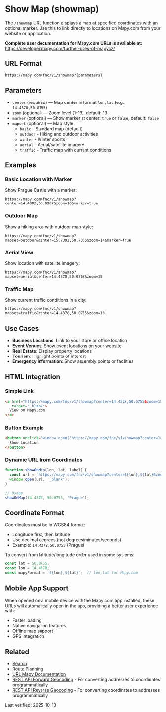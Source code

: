 # Show Map (showmap)

The `/showmap` URL function displays a map at specified coordinates with an optional marker. Use this to link directly to locations on Mapy.com from your website or application.

**Complete user documentation for Mapy.com URLs is available at:**  
https://developer.mapy.com/further-uses-of-mapycz/

## URL Format

```
https://mapy.com/fnc/v1/showmap?{parameters}
```

## Parameters

- `center` (required) — Map center in format `lon,lat` (e.g., `14.4378,50.0755`)
- `zoom` (optional) — Zoom level (1-19), default: 13
- `marker` (optional) — Show marker at center: `true` or `false`, default: `false`
- `mapset` (optional) — Map style:
  - `basic` - Standard map (default)
  - `outdoor` - Hiking and outdoor activities
  - `winter` - Winter sports
  - `aerial` - Aerial/satellite imagery
  - `traffic` - Traffic map with current conditions

## Examples

### Basic Location with Marker

Show Prague Castle with a marker:

```
https://mapy.com/fnc/v1/showmap?center=14.4003,50.0907&zoom=16&marker=true
```

### Outdoor Map

Show a hiking area with outdoor map style:

```
https://mapy.com/fnc/v1/showmap?mapset=outdoor&center=15.7392,50.7366&zoom=14&marker=true
```

### Aerial View

Show location with satellite imagery:

```
https://mapy.com/fnc/v1/showmap?mapset=aerial&center=14.4378,50.0755&zoom=15
```

### Traffic Map

Show current traffic conditions in a city:

```
https://mapy.com/fnc/v1/showmap?mapset=traffic&center=14.4378,50.0755&zoom=13
```

## Use Cases

- **Business Locations**: Link to your store or office location
- **Event Venues**: Show event locations on your website
- **Real Estate**: Display property locations
- **Tourism**: Highlight points of interest
- **Emergency Information**: Show assembly points or facilities

## HTML Integration

### Simple Link

```html
<a href="https://mapy.com/fnc/v1/showmap?center=14.4378,50.0755&zoom=15&marker=true" 
   target="_blank">
  View on Mapy.com
</a>
```

### Button Example

```html
<button onclick="window.open('https://mapy.com/fnc/v1/showmap?center=14.4378,50.0755&zoom=15&marker=true', '_blank')">
  Show Location
</button>
```

### Dynamic URL from Coordinates

```js
function showOnMap(lon, lat, label) {
  const url = `https://mapy.com/fnc/v1/showmap?center=${lon},${lat}&zoom=15&marker=true`;
  window.open(url, '_blank');
}

// Usage
showOnMap(14.4378, 50.0755, 'Prague');
```

## Coordinate Format

Coordinates must be in WGS84 format:
- Longitude first, then latitude
- Use decimal degrees (not degrees/minutes/seconds)
- Example: `14.4378,50.0755` (Prague)

To convert from latitude/longitude order used in some systems:
```js
const lat = 50.0755;
const lon = 14.4378;
const mapyFormat = `${lon},${lat}`;  // lon,lat for Mapy.com
```

## Mobile App Support

When opened on a mobile device with the Mapy.com app installed, these URLs will automatically open in the app, providing a better user experience with:
- Faster loading
- Native navigation features
- Offline map support
- GPS integration

## Related

- [Search](search.md)
- [Route Planning](route.md)
- [URL Mapy Documentation](README.md)
- [REST API Forward Geocoding](../rest-api/forward-geocoding.md) - For converting addresses to coordinates programmatically
- [REST API Reverse Geocoding](../rest-api/reverse-geocoding.md) - For converting coordinates to addresses programmatically

Last verified: 2025-10-13
